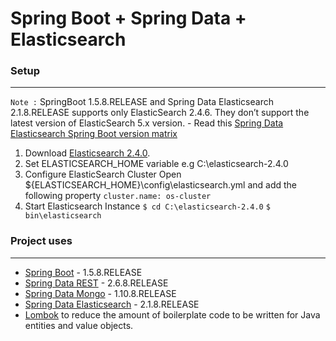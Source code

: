 # Spring Boot + Spring Data + Elasticsearch 


### Setup
--------------------------------------

`Note :` SpringBoot 1.5.8.RELEASE and Spring Data Elasticsearch 2.1.8.RELEASE supports only ElasticSearch 2.4.6. They don’t support the latest version of ElasticSearch 5.x version. - Read this [ Spring Data Elasticsearch Spring Boot version matrix](https://github.com/spring-projects/spring-data-elasticsearch/wiki/Spring-Data-Elasticsearch---Spring-Boot---version-matrix)

1. Download [Elasticsearch 2.4.0](https://www.elastic.co/downloads/past-releases/elasticsearch-2-4-0).
2. Set ELASTICSEARCH_HOME variable e.g C:\elasticsearch-2.4.0
3. Configure ElasticSearch Cluster
	 Open ${ELASTICSEARCH_HOME}\config\elasticsearch.yml and add the following property
 	`cluster.name: os-cluster`
4. Start Elasticsearch Instance
	`$ cd C:\elasticsearch-2.4.0`
	`$ bin\elasticsearch`

 ### Project uses
--------------------------------------

- [Spring Boot](https://spring.io/guides/gs/spring-boot/) - 1.5.8.RELEASE
- [Spring Data REST](https://spring.io/guides/gs/accessing-data-rest/) - 2.6.8.RELEASE
- [Spring Data Mongo](https://spring.io/guides/gs/accessing-mongodb-data-rest/) - 1.10.8.RELEASE
- [Spring Data Elasticsearch](https://github.com/spring-projects/spring-data-elasticsearch/blob/master/README.md) - 2.1.8.RELEASE
- [Lombok](http://projectlombok.org) to reduce the amount of boilerplate code to be written for Java entities and value objects.